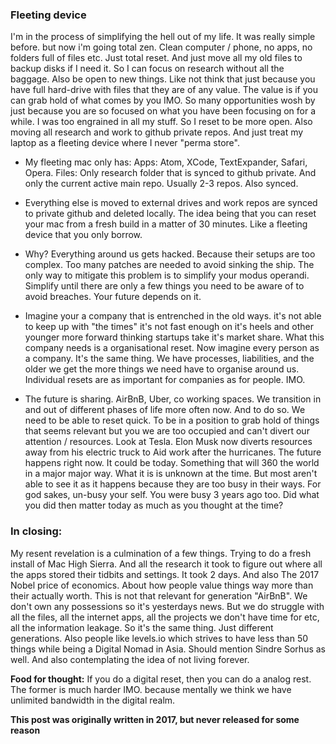 ### Fleeting device

I'm in the process of simplifying the hell out of my life. It was really simple before. but now i'm going total zen. Clean computer / phone, no apps, no folders full of files etc. Just total reset. And just move all my old files to backup disks if I need it. So I can focus on research without all the baggage. Also be open to new things. Like not think that just because you have  full hard-drive with files that they are of any value. The value is if you can grab hold of what comes by you IMO. So many opportunities wosh by just because you are so focused on what you have been focusing on for a while. I was too engrained in all my stuff. So I reset to be more open. Also moving all research and work to github private repos. And just treat my laptop as a fleeting device where I never "perma store".

- My fleeting mac only has:
Apps: Atom, XCode, TextExpander, Safari, Opera.
Files: Only research folder that is synced to github private. And only the current active main repo. Usually 2-3 repos. Also synced.

- Everything else is moved to external drives and work repos are synced to private github and deleted locally.
The idea being that you can reset your mac from a fresh build in a matter of 30 minutes. Like a fleeting device that you only borrow.

- Why? Everything around us gets hacked. Because their setups are too complex. Too many patches are needed to avoid sinking the ship. The only way to mitigate this problem is to simplify your modus operandi. Simplify until there are only a few things you need to be aware of to avoid breaches. Your future depends on it.

- Imagine your a company that is entrenched in the old ways. it's not able to keep up with "the times" it's not fast enough on it's heels and other younger more forward thinking startups take it's market share. What this company needs is a organisational reset. Now imagine every person as a company. It's the same thing. We have processes, liabilities, and the older we get the more things we need have to organise around us. Individual resets are as important for companies as for people. IMO.

- The future is sharing. AirBnB, Uber, co working spaces. We transition in and out of different phases of life more often now. And to do so. We need to be able to reset quick. To be in a position to grab hold of things that seems relevant but you we are too occupied and can't divert our attention / resources. Look at Tesla. Elon Musk now diverts resources away from his electric truck to Aid work after the hurricanes. The future happens right now. It could be today. Something that will 360 the world in a major major way. What it is is unknown at the time. But most aren't able to see it as it happens because they are too busy in their ways. For god sakes, un-busy your self. You were busy 3 years ago too. Did what you did then matter today as much as you thought at the time?

### In closing:
My resent revelation is a culmination of a few things. Trying to do a fresh install of Mac High Sierra. And all the research it took to figure out where all the apps stored their tidbits and settings. It took 2 days. And also The 2017 Nobel price of economics. About how people value things way more than their actually worth. This is not that relevant for generation "AirBnB". We don't own any possessions so it's yesterdays news. But we do struggle with all the files, all the internet apps, all the projects we don't have time for etc, all the information leakage. So it's the same thing. Just different generations. Also people like levels.io which strives to have less than 50 things while being a Digital Nomad in Asia. Should mention Sindre Sorhus as well. And also contemplating the idea of not living forever.


**Food for thought:** If you do a digital reset, then you can do a analog rest. The former is much harder IMO. because mentally we think we have unlimited bandwidth in the digital realm.  


**This post was originally written in 2017, but never released for some reason**

